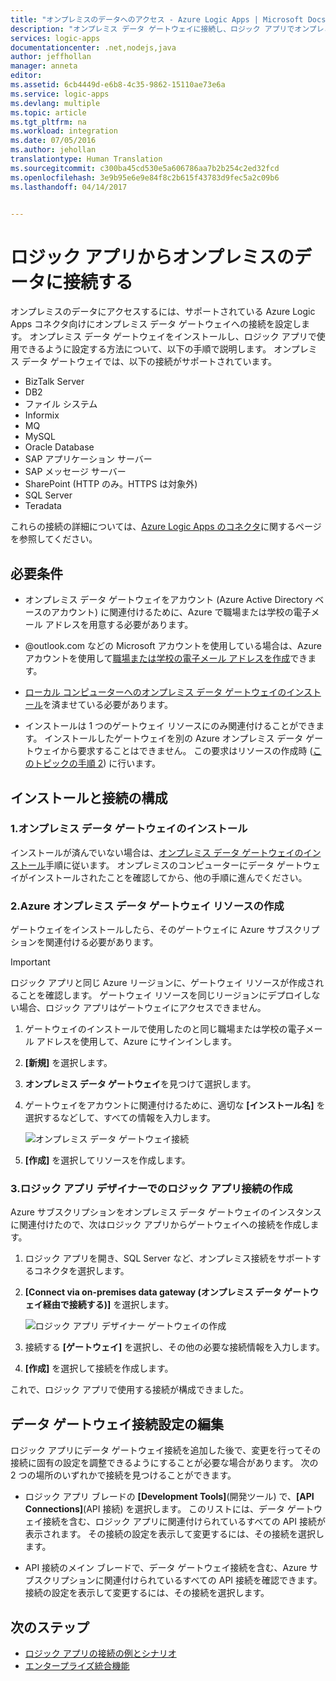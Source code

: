 ```yaml
---
title: "オンプレミスのデータへのアクセス - Azure Logic Apps | Microsoft Docs"
description: "オンプレミス データ ゲートウェイに接続し、ロジック アプリでオンプレミスのデータにアクセスする方法。"
services: logic-apps
documentationcenter: .net,nodejs,java
author: jeffhollan
manager: anneta
editor: 
ms.assetid: 6cb4449d-e6b8-4c35-9862-15110ae73e6a
ms.service: logic-apps
ms.devlang: multiple
ms.topic: article
ms.tgt_pltfrm: na
ms.workload: integration
ms.date: 07/05/2016
ms.author: jehollan
translationtype: Human Translation
ms.sourcegitcommit: c300ba45cd530e5a606786aa7b2b254c2ed32fcd
ms.openlocfilehash: 3e9b95e6e9e84f8c2b615f43783d9fec5a2c09b6
ms.lasthandoff: 04/14/2017


---
```

# <a name="connect-to-on-premises-data-from-logic-apps"></a>ロジック アプリからオンプレミスのデータに接続する

オンプレミスのデータにアクセスするには、サポートされている Azure Logic Apps コネクタ向けにオンプレミス データ ゲートウェイへの接続を設定します。 オンプレミス データ ゲートウェイをインストールし、ロジック アプリで使用できるように設定する方法について、以下の手順で説明します。 オンプレミス データ ゲートウェイでは、以下の接続がサポートされています。

*   BizTalk Server
*   DB2  
*   ファイル システム
*   Informix
*   MQ
*   MySQL
*   Oracle Database 
*   SAP アプリケーション サーバー 
*   SAP メッセージ サーバー
*   SharePoint (HTTP のみ。HTTPS は対象外)
*   SQL Server
*   Teradata

これらの接続の詳細については、[Azure Logic Apps のコネクタ](https://docs.microsoft.com/azure/connectors/apis-list)に関するページを参照してください。

## <a name="requirements"></a>必要条件

* オンプレミス データ ゲートウェイをアカウント (Azure Active Directory ベースのアカウント) に関連付けるために、Azure で職場または学校の電子メール アドレスを用意する必要があります。

* @outlook.com などの Microsoft アカウントを使用している場合は、Azure アカウントを使用して[職場または学校の電子メール アドレスを作成](../virtual-machines/windows/create-aad-work-id.md#locate-your-default-directory-in-the-azure-classic-portal)できます。

* [ローカル コンピューターへのオンプレミス データ ゲートウェイのインストール](logic-apps-gateway-install.md)を済ませている必要があります。

* インストールは 1 つのゲートウェイ リソースにのみ関連付けることができます。 インストールしたゲートウェイを別の Azure オンプレミス データ ゲートウェイから要求することはできません。 この要求はリソースの作成時 ([このトピックの手順 2](#2-create-an-azure-on-premises-data-gateway-resource)) に行います。

## <a name="install-and-configure-the-connection"></a>インストールと接続の構成

### <a name="1-install-the-on-premises-data-gateway"></a>1.オンプレミス データ ゲートウェイのインストール

インストールが済んでいない場合は、[オンプレミス データ ゲートウェイのインストール](logic-apps-gateway-install.md)手順に従います。 オンプレミスのコンピューターにデータ ゲートウェイがインストールされたことを確認してから、他の手順に進んでください。

### <a name="2-create-an-azure-on-premises-data-gateway-resource"></a>2.Azure オンプレミス データ ゲートウェイ リソースの作成

ゲートウェイをインストールしたら、そのゲートウェイに Azure サブスクリプションを関連付ける必要があります。

> [!IMPORTANT] 
> ロジック アプリと同じ Azure リージョンに、ゲートウェイ リソースが作成されることを確認します。 ゲートウェイ リソースを同じリージョンにデプロイしない場合、ロジック アプリはゲートウェイにアクセスできません。 
> 

1. ゲートウェイのインストールで使用したのと同じ職場または学校の電子メール アドレスを使用して、Azure にサインインします。
2. **[新規]** を選択します。
3. **オンプレミス データ ゲートウェイ**を見つけて選択します。
4. ゲートウェイをアカウントに関連付けるために、適切な **[インストール名]** を選択するなどして、すべての情報を入力します。
   
    ![オンプレミス データ ゲートウェイ接続][1]

5. **[作成]** を選択してリソースを作成します。

### <a name="3-create-a-logic-app-connection-in-logic-app-designer"></a>3.ロジック アプリ デザイナーでのロジック アプリ接続の作成

Azure サブスクリプションをオンプレミス データ ゲートウェイのインスタンスに関連付けたので、次はロジック アプリからゲートウェイへの接続を作成します。

1. ロジック アプリを開き、SQL Server など、オンプレミス接続をサポートするコネクタを選択します。
2. **[Connect via on-premises data gateway (オンプレミス データ ゲートウェイ経由で接続する)]** を選択します。
   
    ![ロジック アプリ デザイナー ゲートウェイの作成][2]

3. 接続する **[ゲートウェイ]** を選択し、その他の必要な接続情報を入力します。
4. **[作成]** を選択して接続を作成します。

これで、ロジック アプリで使用する接続が構成できました。

## <a name="edit-your-data-gateway-connection-settings"></a>データ ゲートウェイ接続設定の編集

ロジック アプリにデータ ゲートウェイ接続を追加した後で、変更を行ってその接続に固有の設定を調整できるようにすることが必要な場合があります。 次の 2 つの場所のいずれかで接続を見つけることができます。

* ロジック アプリ ブレードの **[Development Tools]**(開発ツール) で、**[API Connections]**(API 接続) を選択します。 このリストには、データ ゲートウェイ接続を含む、ロジック アプリに関連付けられているすべての API 接続が表示されます。 その接続の設定を表示して変更するには、その接続を選択します。

* API 接続のメイン ブレードで、データ ゲートウェイ接続を含む、Azure サブスクリプションに関連付けられているすべての API 接続を確認できます。 接続の設定を表示して変更するには、その接続を選択します。

## <a name="next-steps"></a>次のステップ

* [ロジック アプリの接続の例とシナリオ](../logic-apps/logic-apps-examples-and-scenarios.md)
* [エンタープライズ統合機能](../logic-apps/logic-apps-enterprise-integration-overview.md)

<!-- Image references -->
[1]: ./media/logic-apps-gateway-connection/createblade.png
[2]: ./media/logic-apps-gateway-connection/blankconnection.png
[3]: ./media/logic-apps-logic-gateway-connection/checkbox.png


